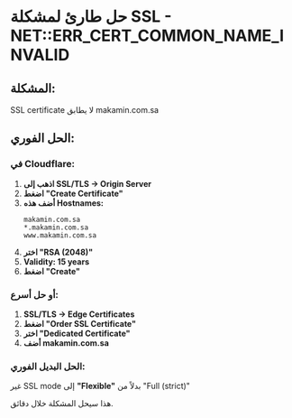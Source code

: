 # حل طارئ لمشكلة SSL - NET::ERR_CERT_COMMON_NAME_INVALID

## المشكلة:
SSL certificate لا يطابق makamin.com.sa

## الحل الفوري:

### في Cloudflare:

1. **اذهب إلى SSL/TLS → Origin Server**
2. **اضغط "Create Certificate"**
3. **أضف هذه Hostnames:**
   ```
   makamin.com.sa
   *.makamin.com.sa
   www.makamin.com.sa
   ```
4. **اختر "RSA (2048)"**
5. **Validity: 15 years**
6. **اضغط "Create"**

### أو حل أسرع:

1. **SSL/TLS → Edge Certificates**
2. **اضغط "Order SSL Certificate"**
3. **اختر "Dedicated Certificate"**
4. **أضف makamin.com.sa**

### الحل البديل الفوري:
غير SSL mode إلى **"Flexible"** بدلاً من "Full (strict)"

هذا سيحل المشكلة خلال دقائق.